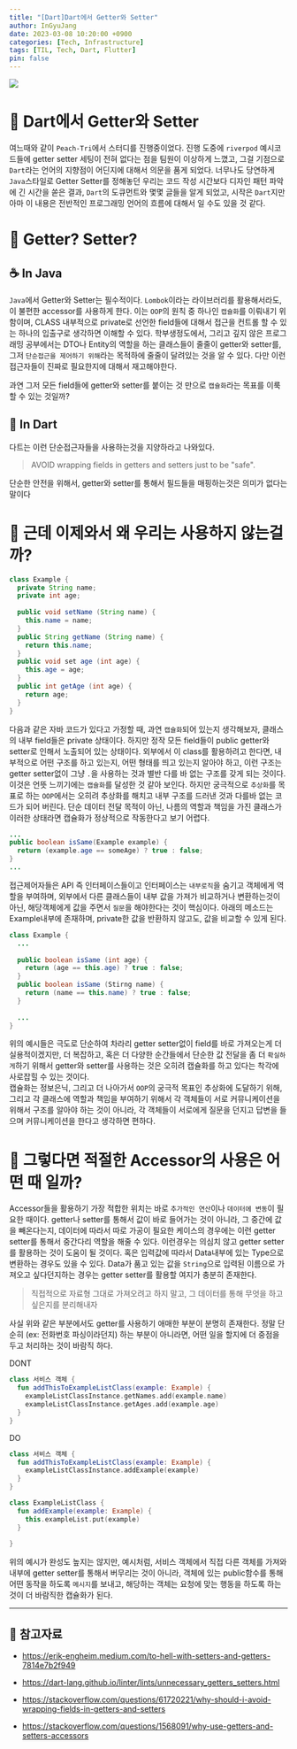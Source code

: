 ```yaml
---
title: "[Dart]Dart에서 Getter와 Setter"
author: InGyuJang
date: 2023-03-08 10:20:00 +0900
categories: [Tech, Infrastructure]
tags: [TIL, Tech, Dart, Flutter]
pin: false
---
```


![](https://media.giphy.com/media/jUwpNzg9IcyrK/giphy.gif)  
  
  
# 📌 Dart에서 Getter와 Setter

여느때와 같이 `Peach-Tri`에서 스터디를 진행중이었다. 진행 도중에 `riverpod` 예시코드들에 getter setter 세팅이 전혀 없다는 점을 팀원이 이상하게 느꼈고, 그걸 기점으로 `Dart`라는 언어의 지향점이 어딘지에 대해서 의문을 품게 되었다. 너무나도 당연하게 `Java`스타일로 Getter Setter를 정해놓던 우리는 코드 작성 시간보다 디자인 패턴 파악에 긴 시간을 쏟은 결과, `Dart`의 도큐먼트와 몇몇 글들을 알게 되었고, 시작은 `Dart`지만 아마 이 내용은 전반적인 프로그래밍 언어의 흐름에 대해서 일 수도 있을 것 같다.

# 📎 Getter? Setter?
  
## ☕ In Java
`Java`에서 Getter와 Setter는 필수적이다. `Lombok`이라는 라이브러리를 활용해서라도, 이 불편한 accessor를 사용하게 한다. 이는 `OOP`의 원칙 중 하나인 `캡슐화`를 이뤄내기 위함이며, CLASS 내부적으로 private로 선언한 field들에 대해서 접근을 컨트롤 할 수 있는 하나의 입출구로 생각하면 이해할 수 있다. 학부생정도에서, 그리고 깊지 않은 프로그래밍 공부에서는 DTO나 Entity의 역할을 하는 클래스들이 줄줄이 getter와 setter를, 그저 `단순접근을 제어하기 위해`라는 목적하에 줄줄이 달려있는 것을 알 수 있다. 다만 이런 접근자들이 진짜로 필요한지에 대해서 재고해야한다.  
  
과연 그저 모든 field들에 getter와 setter를 붙이는 것 만으로 `캡슐화`라는 목표를 이룩할 수 있는 것일까?
  
## 🎯 In Dart
다트는 이런 단순접근자들을 사용하는것을 지양하라고 나와있다. 
>AVOID wrapping fields in getters and setters just to be "safe".  
  
  
단순한 안전을 위해서, getter와 setter를 통해서 필드들을 매핑하는것은 의미가 없다는 말이다
    
# 🤦 근데 이제와서 왜 우리는 사용하지 않는걸까?
```java
class Example {
  private String name;
  private int age;
  
  public void setName (String name) {
    this.name = name;
  }
  public String getName (String name) {
    return this.name;
  }
  public void set age (int age) {
    this.age = age;
  }
  public int getAge (int age) {
    return age;
  }
}
```
다음과 같은 자바 코드가 있다고 가정할 때, 과연 `캡슐화`되어 있는지 생각해보자, 클래스의 내부 field들은 private 상태이다. 하지만 정작 모든 field들이 public getter와 setter로 인해서 노출되어 있는 상태이다. 외부에서 이 class를 활용하려고 한다면, 내부적으로 어떤 구조를 하고 있는지, 어떤 형태를 띄고 있는지 알아야 하고, 이런 구조는 getter setter없이 그냥 `.`을 사용하는 것과 별반 다를 바 없는 구조를 갖게 되는 것이다. 이것은 언뜻 느끼기에는 `캡슐화`를 달성한 것 같아 보인다. 하지만 궁극적으로 `추상화`를 목표로 하는 `OOP`에서는 오히려 추상화를 해치고 내부 구조를 드러낸 것과 다를바 없는 코드가 되어 버린다. 단순 데이터 전달 목적이 아닌, 나름의 역할과 책임을 가진 클래스가 이러한 상태라면 캡슐화가 정상적으로 작동한다고 보기 어렵다.  
  
  
  
```java
...
public boolean isSame(Example example) {
  return (example.age == someAge) ? true : false;
}
...
```

  
접근제어자들은 API 즉 인터페이스들이고 인터페이스는 `내부로직`을 숨기고 객체에게 역할을 부여하며, 외부에서 다른 클래스들이 내부 값을 가져가 비교하거나 변환하는것이 아닌, 해당객체에게 값을 주면서 `질문`을 해야한다는 것이 핵심이다. 아래의 메소드는 Example내부에 존재하며, private한 값을 반환하지 않고도, 값을 비교할 수 있게 된다.

```java
class Example {
  ...
  
  public boolean isSame (int age) {
    return (age == this.age) ? true : false;
  }
  public boolean isSame (Stirng name) {
    return (name == this.name) ? true : false;
  }
  
  ...
}
```
위의 예시들은 극도로 단순하여 차라리 getter setter없이 field를 바로 가져오는게 더 실용적이겠지만, 더 복잡하고, 혹은 더 다양한 순간들에서 단순한 값 전달을 좀 더 `확실하게`하기 위해서 getter와 setter를 사용하는 것은 오히려 캡슐화를 하고 있다는 착각에 사로잡힐 수 있는 것이다.  
캡슐화는 정보은닉, 그리고 더 나아가서 `OOP`의 궁극적 목표인 추상화에 도달하기 위해, 그리고 각 클래스에 역할과 책임을 부여하기 위해서 각 객체들이 서로 커뮤니케이션을 위해서 구조를 알아야 하는 것이 아니라, 각 객체들이 서로에게 질문을 던지고 답변을 들으며 커뮤니케이션을 한다고 생각하면 편하다.

# 💁 그렇다면 적절한 Accessor의 사용은 어떤 때 일까?
Accessor들을 활용하기 가장 적합한 위치는 바로 `추가적인 연산`이나 `데이터에 변동`이 필요한 때이다. getter나 setter를 통해서 값이 바로 들어가는 것이 아니라, 그 중간에 값을 빼온다는지, 데이터에 따라서 따로 가공이 필요한 케이스의 경우에는 이런 getter setter를 통해서 중간다리 역할을 해줄 수 있다. 이런경우는 의심치 않고 getter setter를 활용하는 것이 도움이 될 것이다. 혹은 입력값에 따라서 Data내부에 있는 Type으로 변환하는 경우도 있을 수 있다. Data가 품고 있는 값을 `String`으로 입력된 이름으로 가져오고 싶다던지하는 경우는 getter setter를 활용할 여지가 충분히 존재한다.  

> 직접적으로 자료형 그대로 가져오려고 하지 말고, 그 데이터를 통해 무엇을 하고 싶은지를 분리해내자  

사실 위와 같은 부분에서도 getter를 사용하기 애매한 부분이 분명히 존재한다. 정말 단순히 (ex: 전화번호 파싱이라던지) 하는 부분이 아니라면, 어떤 일을 할지에 더 중점을 두고 처리하는 것이 바람직 하다.  
  
DONT
```kotlin
class 서비스 객체 {
  fun addThisToExampleListClass(example: Example) {
    exampleListClassInstance.getNames.add(example.name)
    exampleListClassInstance.getAges.add(example.age)
  }
}
```

DO  
```kotlin
class 서비스 객체 {
  fun addThisToExampleListClass(example: Example) {
    exampleListClassInstance.addExample(example)
  }
}

class ExampleListClass {
  fun addExample(example: Example) {
    this.exampleList.put(example)
  }
  
}
```
위의 예시가 완성도 높지는 않지만, 예시처럼, 서비스 객체에서 직접 다른 객체를 가져와 내부에 getter setter를 통해서 버무리는 것이 아니라, 객체에 있는 public함수를 통해 어떤 동작을 하도록 `메시지`를 보내고, 해당하는 객체는 요청에 맞는 행동을 하도록 하는 것이 더 바람직한 캡슐화가 된다.

---

## 📖 참고자료

- https://erik-engheim.medium.com/to-hell-with-setters-and-getters-7814e7b2f949

- https://dart-lang.github.io/linter/lints/unnecessary_getters_setters.html

- https://stackoverflow.com/questions/61720221/why-should-i-avoid-wrapping-fields-in-getters-and-setters

- https://stackoverflow.com/questions/1568091/why-use-getters-and-setters-accessors

